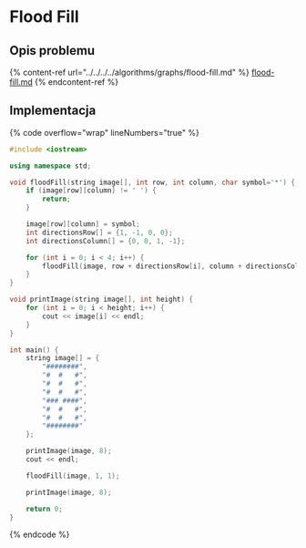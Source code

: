 # Flood Fill

## Opis problemu

{% content-ref url="../../../../algorithms/graphs/flood-fill.md" %}
[flood-fill.md](../../../../algorithms/graphs/flood-fill.md)
{% endcontent-ref %}

## Implementacja

{% code overflow="wrap" lineNumbers="true" %}
```cpp
#include <iostream>

using namespace std;

void floodFill(string image[], int row, int column, char symbol='*') {
    if (image[row][column] != ' ') {
        return;
    }

    image[row][column] = symbol;
    int directionsRow[] = {1, -1, 0, 0};
    int directionsColumn[] = {0, 0, 1, -1};

    for (int i = 0; i < 4; i++) {
        floodFill(image, row + directionsRow[i], column + directionsColumn[i]);
    }
}

void printImage(string image[], int height) {
    for (int i = 0; i < height; i++) {
        cout << image[i] << endl;
    }
}

int main() {
    string image[] = {
        "########",
        "#  #   #",
        "#  #   #",
        "#  #   #",
        "### ####",
        "#  #   #",
        "#  #   #",
        "########"
    };

    printImage(image, 8);
    cout << endl;

    floodFill(image, 1, 1);

    printImage(image, 8);

    return 0;
}
```
{% endcode %}
